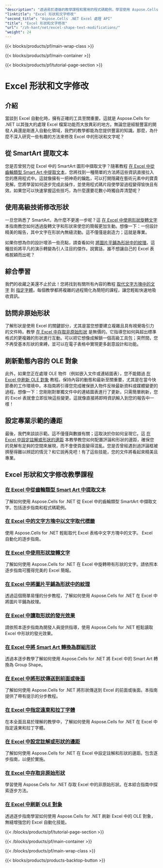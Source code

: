 ```yaml
---
"description": "透過易於遵循的教學課程和實用的程式碼範例，學習使用 Aspose.Cells for .NET 操作 Excel 形狀和文字。"
"linktitle": "Excel 形狀和文字修改"
"second_title": "Aspose.Cells .NET Excel 處理 API"
"title": "Excel 形狀和文字修改"
"url": "/zh-hant/net/excel-shape-text-modifications/"
"weight": 24
---
```


{{< blocks/products/pf/main-wrap-class >}}

{{< blocks/products/pf/main-container >}}

{{< blocks/products/pf/tutorial-page-section >}}

# Excel 形狀和文字修改

## 介紹

當談到 Excel 自動化時，擁有正確的工具至關重要。這就是 Aspose.Cells for .NET 以其強大的處理 Excel 檔案功能而大放異彩的地方。無論您是經驗豐富的開發人員還是剛進入自動化領域，我們的教學都能為您提供豐富的知識。那麼，為什麼不深入研究一些有趣的方法來修改 Excel 中的形狀和文字呢？ 

## 從 SmartArt 提取文本

您是否曾努力從 Excel 中的 SmartArt 圖形中擷取文字？隨著教程 [在 Excel 中從齒輪類型 Smart Art 中提取文本](./extract-text-gear-smart-art-excel/)，您將找到一種簡單的方法將這些資訊直接拉入您的應用程式中。這就像擁有一把神奇的鑰匙，可以打開隱藏在藝術元素中的寶貴見解。您將學習如何逐步完成此操作，並使用程式碼片段使學習過程變得愉快且有效。如果您可以快速掌握這些技巧，為什麼還要花數小時獨自弄清楚呢？ 

## 使用高級技術修改形狀

一旦您熟悉了 SmartArt，為什麼不更進一步呢？這 [在 Excel 中使用形狀旋轉文字](./rotate-text-shape-excel/) 本指南教您如何透過旋轉文字和形狀來使您的簡報更加生動。想像一下：一份設計精美的報告，其中文字在形狀內無縫流動。這不僅僅是創造力；這就是專業。

如果你想為你的設計增添一些亮點，請查看如何 [將圖片平鋪為形狀中的紋理](./tile-picture-texture-shape-excel/)。這種技術將平凡的演示轉變為引人注目的傑作。說實話，誰不想讓自己的 Excel 表格脫穎而出呢？

## 綜合學習

我們的收藏之美還不止於此！您將找到有關所有內容的教程 [取代文字方塊中的文字](./replace-tag-text-textbox-excel/) 到 [指定字體](./specify-far-east-latin-font-excel/)。每個教學都將複雜的過程簡化為簡短的課程，讓您輕鬆快速地吸收資訊。

## 訪問非原始形狀

了解形狀是使用 Excel 的關鍵部分，尤其是當您想要建立複雜且具有視覺吸引力的文件時。教學 [在 Excel 中存取非原始形狀](./access-non-primitive-shape-excel/) 是無價的。它指導您如何與超出標準格式的更複雜的形狀進行互動。可以把它想像成解鎖一個高級工具包；突然間，您不再受基本形狀的束縛，並可以在電子表格中實現更多創意設計和功能。

## 刷新動態內容的 OLE 對象

此外，如果您正在處理 OLE 物件（例如嵌入文件或連結圖表），您不能錯過 [在 Excel 中刷新 OLE 對象](./refresh-ole-object-excel/) 教程。保持內容的動態和最新至關重要，尤其是在當今快節奏的工作環境中。本指南將引導您完成確保嵌入物件反映最新資料或媒體變更的過程。想像一下：您剛剛對單獨文件中的連結圖表進行了更新，只需簡單刷新，您的 Excel 表就會立即反映這些變更。這就像直接將即時資訊輸入到您的報告中一樣！

## 設定專業示範的邊距

最後，我們來談談示範。這不僅僅與數據有關；這取決於你如何呈現它。這 [在 Excel 中設定註解或形狀的邊距](./set-margins-comment-shape-excel/) 本教學教您如何配置評論和形狀的邊距，確保您的見解有足夠的空間來展現，而不會使頁面變得混亂。您是否曾經遇到過評論框被擠壓得難以辨認的情況？和它說再見吧！有了這些技能，您的文件將看起來精美且專業。

## Excel 形狀和文字修改教學課程
### [在 Excel 中從齒輪類型 Smart Art 中提取文本](./extract-text-gear-smart-art-excel/)
了解如何使用 Aspose.Cells for .NET 從 Excel 中的齒輪類型 SmartArt 中擷取文字。包括逐步指南和程式碼範例。
### [在 Excel 中的文字方塊中以文字取代標籤](./replace-tag-text-textbox-excel/)
使用 Aspose.Cells for .NET 輕鬆取代 Excel 表格中文字方塊中的文字。 Excel 自動化的逐步指南。
### [在 Excel 中使用形狀旋轉文字](./rotate-text-shape-excel/)
了解如何使用 Aspose.Cells for .NET 在 Excel 中旋轉帶有形狀的文字。請依照本逐步指南可獲得完美的 Excel 簡報。
### [在 Excel 中將圖片平鋪為形狀中的紋理](./tile-picture-texture-shape-excel/)
透過這個簡單易懂的分步教程，了解如何使用 Aspose.Cells for .NET 在 Excel 中將圖片平鋪為紋理。
### [在 Excel 中讀取形狀的發光效果](./read-glow-effect-shape-excel/)
請依照本逐步指南為開發人員提供指導，使用 Aspose.Cells for .NET 輕鬆讀取 Excel 中形狀的發光效果。
### [在 Excel 中將 Smart Art 轉換為群組形狀](./convert-smart-art-group-shape-excel/)
透過本逐步教學了解如何使用 Aspose.Cells for .NET 將 Excel 中的 Smart Art 轉換為 Group Shape。
### [在 Excel 中將形狀傳送到前面或後面](./send-shape-front-back-excel/)
了解如何使用 Aspose.Cells for .NET 將形狀傳送到 Excel 的前面或後面。本指南提供了帶有提示的分步教程。
### [在 Excel 中指定遠東和拉丁字體](./specify-far-east-latin-font-excel/)
在本全面且易於理解的教學中，了解如何使用 Aspose.Cells for .NET 在 Excel 中指定遠東和拉丁字體。
### [在 Excel 中設定註解或形狀的邊距](./set-margins-comment-shape-excel/)
了解如何使用 Aspose.Cells for .NET 在 Excel 中設定註解和形狀的邊距。包含逐步指南，以便於實施。
### [在 Excel 中存取非原始形狀](./access-non-primitive-shape-excel/)
學習使用 Aspose.Cells for .NET 存取 Excel 中的非原始形狀。在本綜合指南中探索逐步方法。
### [在 Excel 中刷新 OLE 對象](./refresh-ole-object-excel/)
透過逐步指南學習如何使用 Aspose.Cells for .NET 刷新 Excel 中的 OLE 對象，無縫增強您的 Excel 自動化技能。

{{< /blocks/products/pf/tutorial-page-section >}}

{{< /blocks/products/pf/main-container >}}

{{< /blocks/products/pf/main-wrap-class >}}

{{< blocks/products/products-backtop-button >}}